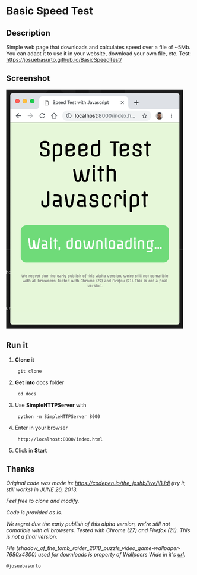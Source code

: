 # Basic Speed Test

## Description

Simple web page that downloads and calculates speed over a file of ~5Mb. You can adapt it to use it in your website, download your own file, etc. Test: https://josuebasurto.github.io/BasicSpeedTest/

## Screenshot

![Screenshot Speed Test @josuebasurto](docs/images/screenshot.png?raw=true "Screenshot Speed Test @josuebasurto")

## Run it 

1) **Clone** it

        git clone 

2) **Get into** docs folder

        cd docs

2) Use **SimpleHTTPServer** with

        python -m SimpleHTTPServer 8000

3) Enter in your browser

        http://localhost:8000/index.html

4) Click in **Start**

## Thanks 

_Original code was made in: https://codepen.io/the_joshb/live/jBJdi (try it, still works) in JUNE 26, 2013._

_Feel free to clone and modify._

_Code is provided as is._

_We regret due the early publish of this alpha version, we're still not comatible with all browsers. Tested with Chrome (27) and Firefox (21). This is not a final version._

_File (shadow_of_the_tomb_raider_2018_puzzle_video_game-wallpaper-7680x4800) used for downloads is property of Wallpaers Wide in it's [url](http://wallpaperswide.com/shadow_of_the_tomb_raider_2018_puzzle_video_game-wallpapers.html)._

    @josuebasurto